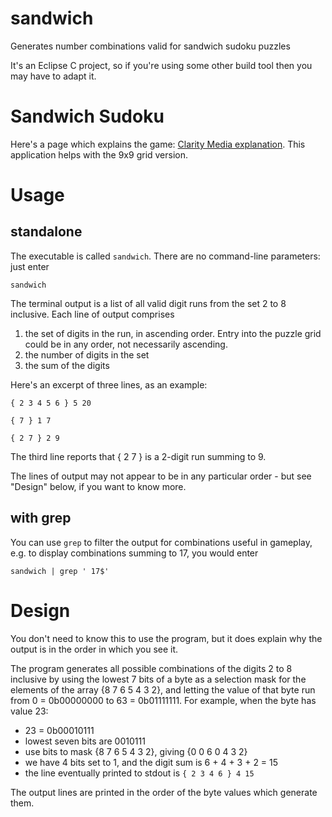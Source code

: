 # sandwich

Generates number combinations valid for sandwich sudoku puzzles

It's an Eclipse C project, so if you're using some other build tool then you may have to adapt it.

# Sandwich Sudoku
Here's a page which explains the game: [Clarity Media explanation](http://www.clarity-media.co.uk/puzzleblog/sandwich-sudoku-puzzles). This application helps with the 9x9 grid version.

# Usage
## standalone
The executable is called `sandwich`. There are no command-line parameters: just enter

`sandwich`

The terminal output is a list of all valid digit runs from the set 2 to 8 inclusive. Each line of output comprises

1. the set of digits in the run, in ascending order. Entry into the puzzle grid could be in any order, not necessarily ascending.
2. the number of digits in the set
3. the sum of the digits

Here's an excerpt of three lines, as an example:

`{ 2 3 4 5 6 } 5 20`

`{ 7 } 1 7`

`{ 2 7 } 2 9`

The third line reports that { 2 7 } is a 2-digit run summing to 9.

The lines of output may not appear to be in any particular order - but see "Design" below, if you want to know more.

## with grep
You can use `grep` to filter the output for combinations useful in gameplay, e.g. to display combinations summing to 17, you would enter

`sandwich | grep ' 17$'`

# Design
You don't need to know this to use the program, but it does explain why the output is in the order in which you see it.

The program generates all possible combinations of the digits 2 to 8 inclusive by using the lowest 7 bits of a byte as a selection mask for the elements of the array {8 7 6 5 4 3 2}, and letting the value of that byte run from 0 = 0b00000000 to 63 = 0b01111111. For example, when the byte has value 23:

- 23 = 0b00010111
- lowest seven bits are 0010111
- use bits to mask {8 7 6 5 4 3 2}, giving {0 0 6 0 4 3 2}
- we have 4 bits set to 1, and the digit sum is 6 + 4 + 3 + 2 = 15
- the line eventually printed to stdout is `{ 2 3 4 6 } 4 15`

The output lines are printed in the order of the byte values which generate them.